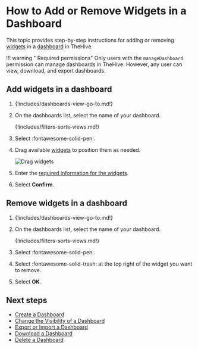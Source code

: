 # How to Add or Remove Widgets in a Dashboard

This topic provides step-by-step instructions for adding or removing [widgets](widgets-dashboards.md) in a [dashboard](about-dashboards.md) in TheHive.

!!! warning "<!-- md:version 5.4 --> Required permissions"
    Only users with the `manageDashboard` permission can manage dashboards in TheHive. However, any user can view, download, and export dashboards.

## Add widgets in a dashboard

1. {!includes/dashboards-view-go-to.md!}

2. On the dashboards list, select the name of your dashboard.

    {!includes/filters-sorts-views.md!}

3. Select :fontawesome-solid-pen:.

4. Drag available [widgets](widgets-dashboards.md) to position them as needed.

    ![Drag widgets](../../../images/user-guides/analyst-corner/dashboard/drag-widgets.gif)

5. Enter the [required information for the widgets](widgets-dashboards.md).

6. Select **Confirm**.

## Remove widgets in a dashboard

1. {!includes/dashboards-view-go-to.md!}

2. On the dashboards list, select the name of your dashboard.

    {!includes/filters-sorts-views.md!}

3. Select :fontawesome-solid-pen:.

4. Select :fontawesome-solid-trash: at the top right of the widget you want to remove.

5. Select **OK**.

<h2>Next steps</h2>

* [Create a Dashboard](create-a-dashboard.md)
* [Change the Visibility of a Dashboard](change-visibility-of-a-dashboard.md)
* [Export or Import a Dashboard](export-import-a-dashboard.md)
* [Download a Dashboard](download-a-dashboard.md)
* [Delete a Dashboard](delete-a-dashboard.md)